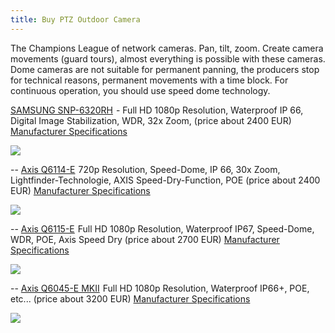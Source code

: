 ```yaml
---
title: Buy PTZ Outdoor Camera
---
```


The Champions League of network cameras. Pan, tilt, zoom. Create camera movements (guard tours), almost everything is possible with these cameras.
Dome cameras are not suitable for permanent panning, the producers stop for technical reasons, permanent movements with a time block. For
continuous operation, you should use speed dome technology.


<a target= "_blank" rel="nofollow" href="http://www.amazon.de/gp/offer-listing/B0115J4I20/ref=as_li_tl?ie=UTF8&camp=1638&creative=6742&creativeASIN=B0115J4I20&linkCode=am2&tag=httpwwwdatarh-21">SAMSUNG SNP-6320RH</a><img src="http://ir-de.amazon-adsystem.com/e/ir?t=httpwwwdatarh-21&l=am2&o=3&a=B0115J4I20" width="1" height="1" border="0" alt="" style="border:none !important; margin:0px !important;" /> - Full HD 1080p Resolution, Waterproof IP 66, Digital Image Stabilization, WDR, 32x Zoom, (price about 2400 EUR)
<a target= "_blank" href="https://www.samsung-security.com/products/security-cameras/network-cameras/ptz-domes/SNP-6320RH.aspx">Manufacturer Specifications</a>

<a target= "_blank" rel="nofollow" href="http://www.amazon.de/gp/offer-listing/B0115J4I20/ref=as_li_tl?ie=UTF8&camp=1638&creative=6742&creativeASIN=B0115J4I20&linkCode=am2&tag=httpwwwdatarh-21"><img border="0" src="http://ws-eu.amazon-adsystem.com/widgets/q?_encoding=UTF8&ASIN=B0115J4I20&Format=_SL250_&ID=AsinImage&MarketPlace=DE&ServiceVersion=20070822&WS=1&tag=httpwwwdatarh-21" ></a><img src="http://ir-de.amazon-adsystem.com/e/ir?t=httpwwwdatarh-21&l=am2&o=3&a=B0115J4I20" width="1" height="1" border="0" alt="" style="border:none !important; margin:0px !important;" />

--
<a target= "_blank" rel="nofollow" href="http://www.amazon.de/gp/offer-listing/B00UQSPUZG/ref=as_li_tl?ie=UTF8&camp=1638&creative=6742&creativeASIN=B00UQSPUZG&linkCode=am2&tag=httpwwwdatarh-21">Axis Q6114-E</a><img src="http://ir-de.amazon-adsystem.com/e/ir?t=httpwwwdatarh-21&l=am2&o=3&a=B00UQSPUZG" width="1" height="1" border="0" alt="" style="border:none !important; margin:0px !important;" /> 720p Resolution, Speed-Dome, IP 66, 30x Zoom, Lightfinder-Technologie, AXIS Speed-Dry-Function, POE (price about 2400 EUR) <a target= "_blank" href="http://www.axis.com/global/en/products/axis-q6114-e">Manufacturer Specifications</a>  

<a target= "_blank" rel="nofollow" href="http://www.amazon.de/gp/offer-listing/B00UQSPUZG/ref=as_li_tl?ie=UTF8&camp=1638&creative=6742&creativeASIN=B00UQSPUZG&linkCode=am2&tag=httpwwwdatarh-21"><img border="0" src="http://ws-eu.amazon-adsystem.com/widgets/q?_encoding=UTF8&ASIN=B00UQSPUZG&Format=_SL250_&ID=AsinImage&MarketPlace=DE&ServiceVersion=20070822&WS=1&tag=httpwwwdatarh-21" ></a><img src="http://ir-de.amazon-adsystem.com/e/ir?t=httpwwwdatarh-21&l=am2&o=3&a=B00UQSPUZG" width="1" height="1" border="0" alt="" style="border:none !important; margin:0px !important;" />

--
<a target= "_blank" rel="nofollow" href="http://www.amazon.de/gp/offer-listing/B00UQRUPG6/ref=as_li_tl?ie=UTF8&camp=1638&creative=6742&creativeASIN=B00UQRUPG6&linkCode=am2&tag=httpwwwdatarh-21">Axis Q6115-E</a><img src="http://ir-de.amazon-adsystem.com/e/ir?t=httpwwwdatarh-21&l=am2&o=3&a=B00UQRUPG6" width="1" height="1" border="0" alt="" style="border:none !important; margin:0px !important;" /> Full HD 1080p Resolution, Waterproof IP67, Speed-Dome, WDR, POE, Axis Speed Dry (price about 2700 EUR) <a target= "_blank" href="http://www.axis.com/global/en/products/axis-q6045-e">Manufacturer Specifications</a>  

<a target= "_blank" rel="nofollow" href="http://www.amazon.de/gp/offer-listing/B00UQRUPG6/ref=as_li_tl?ie=UTF8&camp=1638&creative=6742&creativeASIN=B00UQRUPG6&linkCode=am2&tag=httpwwwdatarh-21"><img border="0" src="http://ws-eu.amazon-adsystem.com/widgets/q?_encoding=UTF8&ASIN=B00UQRUPG6&Format=_SL250_&ID=AsinImage&MarketPlace=DE&ServiceVersion=20070822&WS=1&tag=httpwwwdatarh-21" ></a><img src="http://ir-de.amazon-adsystem.com/e/ir?t=httpwwwdatarh-21&l=am2&o=3&a=B00UQRUPG6" width="1" height="1" border="0" alt="" style="border:none !important; margin:0px !important;" />

--
<a target= "_blank" rel="nofollow" href="http://www.amazon.de/gp/offer-listing/B00QHYQDU4/ref=as_li_tl?ie=UTF8&camp=1638&creative=6742&creativeASIN=B00QHYQDU4&linkCode=am2&tag=httpwwwdatarh-21">Axis Q6045-E MKII</a><img src="http://ir-de.amazon-adsystem.com/e/ir?t=httpwwwdatarh-21&l=am2&o=3&a=B00QHYQDU4" width="1" height="1" border="0" alt="" style="border:none !important; margin:0px !important;" /> Full HD 1080p Resolution, Waterproof IP66+, POE, etc... (price about 3200 EUR) <a target= "_blank" href="http://www.axis.com/global/en/products/axis-q6045-e">Manufacturer Specifications</a>  

<a target= "_blank" rel="nofollow" href="http://www.amazon.de/gp/offer-listing/B00QHYQDU4/ref=as_li_tl?ie=UTF8&camp=1638&creative=6742&creativeASIN=B00QHYQDU4&linkCode=am2&tag=httpwwwdatarh-21"><img border="0" src="http://ws-eu.amazon-adsystem.com/widgets/q?_encoding=UTF8&ASIN=B00QHYQDU4&Format=_SL250_&ID=AsinImage&MarketPlace=DE&ServiceVersion=20070822&WS=1&tag=httpwwwdatarh-21" ></a><img src="http://ir-de.amazon-adsystem.com/e/ir?t=httpwwwdatarh-21&l=am2&o=3&a=B00QHYQDU4" width="1" height="1" border="0" alt="" style="border:none !important; margin:0px !important;" /> 